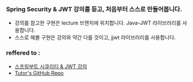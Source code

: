 ### Spring Security & JWT 강의를 듣고, 처음부터 스스로 만들어봅니다.
- 강의를 참고한 구현은 lecture 브랜치에 위치합니다. Java-JWT 라이브러리를 사용합니다.
- 스스로 해볼 구현은 강의와 약간 다를 것이고, jjwt 라이브러리를 사용합니다.  


### reffered to : 
- [스프링부트 시큐리티 & JWT 강의](https://www.inflearn.com/course/%EC%8A%A4%ED%94%84%EB%A7%81%EB%B6%80%ED%8A%B8-%EC%8B%9C%ED%81%90%EB%A6%AC%ED%8B%B0) 
- [Tutor's GitHub Repo](https://github.com/codingspecialist/Springboot-Security-JWT-Easy)